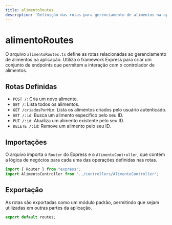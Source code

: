 ```yaml
---
title: alimentoRoutes
description: 'Definição das rotas para gerenciamento de alimentos na aplicação.'
---
```


# alimentoRoutes

O arquivo `alimentoRoutes.ts` define as rotas relacionadas ao gerenciamento de alimentos na aplicação. Utiliza o framework Express para criar um conjunto de endpoints que permitem a interação com o controlador de alimentos.

## Rotas Definidas

- `POST /`: Cria um novo alimento.
- `GET /`: Lista todos os alimentos.
- `GET /criadosPorMim`: Lista os alimentos criados pelo usuário autenticado.
- `GET /:id`: Busca um alimento específico pelo seu ID.
- `PUT /:id`: Atualiza um alimento existente pelo seu ID.
- `DELETE /:id`: Remove um alimento pelo seu ID.

## Importações

O arquivo importa o `Router` do Express e o `AlimentoController`, que contém a lógica de negócios para cada uma das operações definidas nas rotas.

```typescript
import { Router } from "express";
import AlimentoController from "../controllers/AlimentoController";
```

## Exportação

As rotas são exportadas como um módulo padrão, permitindo que sejam utilizadas em outras partes da aplicação.

```typescript
export default routes;
```
